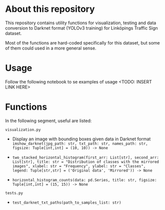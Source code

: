 # About this repository
This repository contains utility functions for visualization, testing and data conversion to Darknet format (YOLOv3 training) for Linköpings Traffic Sign dataset.

Most of the functions are hard-coded specifically for this dataset, but some of them could used in a more general sense.

# Usage
Follow the following notebook to se examples of usage
<TODO: INSERT LINK HERE>

# Functions
In the following segment, useful are listed:

`visualization.py`
- Display an image with bounding boxes given data in Darknet format
  `imshow_darknet(jpg_path: str, txt_path: str, names_path: str, figsize: Tuple[int,int] = (10, 10)) -> None`
                   
- `two_stacked_horizontal_histogram(first_arr: List[str], second_arr: List[str], title: str = "Distribution of classes with the mirrored images", xlabel: str = "Frequency", ylabel: str = "Classes", legend: Tuple[str,str] = ('Original data', 'Mirrored')) -> None`
- `horizontal_histogram_counts(data: pd.Series, title: str, figsize: Tuple[int,int] = (15, 15)) -> None`

`tests.py`
- `test_darknet_txt_paths(path_to_samples_list: str)`

